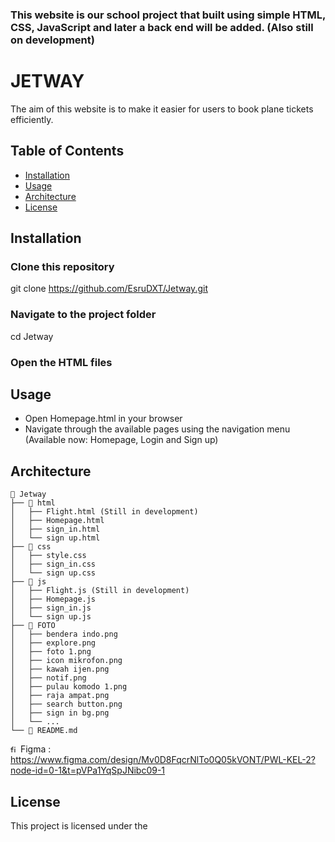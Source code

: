 ### This website is our school project that built using simple HTML, CSS, JavaScript and later a back end will be added. (Also still on development)

# JETWAY

The aim of this website is to make it easier for users to book plane tickets efficiently.

## Table of Contents
- [Installation](#installation)
- [Usage](#usage)
- [Architecture](#architecture)
- [License](#license)

## Installation

### Clone this repository 
git clone https://github.com/EsruDXT/Jetway.git

### Navigate to the project folder
cd Jetway

### Open the HTML files

## Usage

- Open Homepage.html in your browser
- Navigate through the available pages using the navigation menu (Available now: Homepage, Login and Sign up)

## Architecture
```
📁 Jetway
├── 📁 html
│   ├── Flight.html (Still in development)
│   ├── Homepage.html
│   ├── sign_in.html
│   └── sign up.html
├── 📁 css
│   ├── style.css
│   ├── sign_in.css
│   └── sign up.css
├── 📁 js
│   ├── Flight.js (Still in development)
│   ├── Homepage.js
│   ├── sign_in.js
│   └── sign up.js
├── 📁 FOTO
│   ├── bendera indo.png
│   ├── explore.png
│   ├── foto 1.png
│   ├── icon mikrofon.png
│   ├── kawah ijen.png
│   ├── notif.png
│   ├── pulau komodo 1.png
│   ├── raja ampat.png
│   ├── search button.png
│   ├── sign in bg.png
│   └── ... 
└── 📄 README.md 
```
<img width="12" height="12" alt="figma" src="https://github.com/user-attachments/assets/a5a50280-668e-431b-9e2e-30198780c820" /> Figma : https://www.figma.com/design/Mv0D8FqcrNlTo0Q05kVONT/PWL-KEL-2?node-id=0-1&t=pVPa1YqSpJNibc09-1

## License 
This project is licensed under the 

